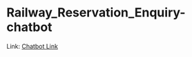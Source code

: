 # Railway_Reservation_Enquiry-chatbot
Link: [Chatbot Link](https://bot.dialogflow.com/341829ed-1157-41c6-9b50-c4da7bffa533)
